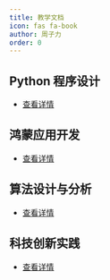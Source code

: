 ```yaml
---
title: 教学文档
icon: fas fa-book
author: 周子力
order: 0
---
```


## Python 程序设计

- [查看详情](python/README.md)

## 鸿蒙应用开发

- [查看详情](harmony/README.md)

## 算法设计与分析

- [查看详情](algorithm/README.md)

<!-- ## 机器学习

- [查看详情](machineLearning/README.md) -->

## 科技创新实践

- [查看详情](tecinnovation/README.md)